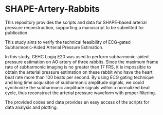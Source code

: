 # SHAPE-Artery-Rabbits
This repository provides the scripts and data for SHAPE-based arterial pressure reconstruction, supporting a manuscript to be submitted for publication.

This study aims to verify the technical feasibility of ECG-gated Subharmonic-Aided Arterial Pressure Estimation.

In this study, GEHC Logiq E20 was used to perform subharmonic-aided pressure estimation on AO artery of three rabbits. Since the maximum frame rate of subharmonic imaging is no greater than 17 FRS, it is impossible to obtain the arterial pressure estimation on these rabbit who have the heart beat rate more than 100 beats per second. By using ECG gating technique and long time acquisiton of subharmonic amplitude signals, we could synchonize the subharmonic amplitude signals within a normalized beat cycle, thus reconstruct the arterial pressure waveform with proper filtering.

The provided codes and data provides an easy access of the scripts for data analysis and plotting.
